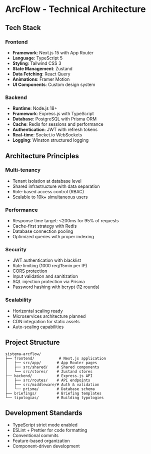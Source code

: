 # ArcFlow - Technical Architecture

## Tech Stack

### Frontend
- **Framework**: Next.js 15 with App Router
- **Language**: TypeScript 5
- **Styling**: Tailwind CSS 3
- **State Management**: Zustand
- **Data Fetching**: React Query
- **Animations**: Framer Motion
- **UI Components**: Custom design system

### Backend
- **Runtime**: Node.js 18+
- **Framework**: Express.js with TypeScript
- **Database**: PostgreSQL with Prisma ORM
- **Cache**: Redis for sessions and performance
- **Authentication**: JWT with refresh tokens
- **Real-time**: Socket.io WebSockets
- **Logging**: Winston structured logging

## Architecture Principles

### Multi-tenancy
- Tenant isolation at database level
- Shared infrastructure with data separation
- Role-based access control (RBAC)
- Scalable to 10k+ simultaneous users

### Performance
- Response time target: <200ms for 95% of requests
- Cache-first strategy with Redis
- Database connection pooling
- Optimized queries with proper indexing

### Security
- JWT authentication with blacklist
- Rate limiting (1000 req/15min per IP)
- CORS protection
- Input validation and sanitization
- SQL injection protection via Prisma
- Password hashing with bcrypt (12 rounds)

### Scalability
- Horizontal scaling ready
- Microservices architecture planned
- CDN integration for static assets
- Auto-scaling capabilities

## Project Structure

```
sistema-arcflow/
├── frontend/           # Next.js application
│   ├── src/app/       # App Router pages
│   ├── src/shared/    # Shared components
│   └── src/stores/    # Zustand stores
├── backend/           # Express.js API
│   ├── src/routes/    # API endpoints
│   ├── src/middleware/# Auth & validation
│   └── prisma/        # Database schema
├── briefings/         # Briefing templates
└── tipologias/        # Building typologies
```

## Development Standards

- TypeScript strict mode enabled
- ESLint + Prettier for code formatting
- Conventional commits
- Feature-based organization
- Component-driven development